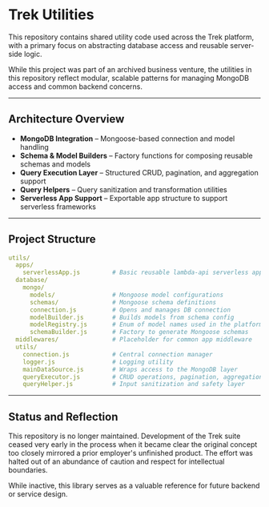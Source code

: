 # Trek Utilities

This repository contains shared utility code used across the Trek platform, with a primary focus on abstracting database access and reusable server-side logic.

While this project was part of an archived business venture, the utilities in this repository reflect modular, scalable patterns for managing MongoDB access and common backend concerns.

---

## Architecture Overview

- **MongoDB Integration** – Mongoose-based connection and model handling
- **Schema & Model Builders** – Factory functions for composing reusable schemas and models
- **Query Execution Layer** – Structured CRUD, pagination, and aggregation support
- **Query Helpers** – Query sanitization and transformation utilities
- **Serverless App Support** – Exportable app structure to support serverless frameworks

---

## Project Structure

```yaml
utils/
  apps/
    serverlessApp.js         # Basic reusable lambda-api serverless app
  database/
    mongo/
      models/                # Mongoose model configurations
      schemas/               # Mongoose schema definitions
      connection.js          # Opens and manages DB connection
      modelBuilder.js        # Builds models from schema config
      modelRegistry.js       # Enum of model names used in the platform
      schemaBuilder.js       # Factory to generate Mongoose schemas
  middlewares/               # Placeholder for common app middleware
  utils/
    connection.js            # Central connection manager
    logger.js                # Logging utility
    mainDataSource.js        # Wraps access to the MongoDB layer
    queryExecutor.js         # CRUD operations, pagination, aggregation
    queryHelper.js           # Input sanitization and safety layer
```

---

## Status and Reflection

This repository is no longer maintained. Development of the Trek suite ceased very early in the process when it became clear the original concept too closely mirrored a prior employer's unfinished product. The effort was halted out of an abundance of caution and respect for intellectual boundaries.

While inactive, this library serves as a valuable reference for future backend or service design.

